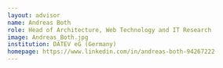 ```yaml
---
layout: advisor
name: Andreas Both	
role: Head of Architecture, Web Technology and IT Research
image: Andreas_Both.jpg
institution: DATEV eG (Germany)
homepage: https://www.linkedin.com/in/andreas-both-94267222
---
```

